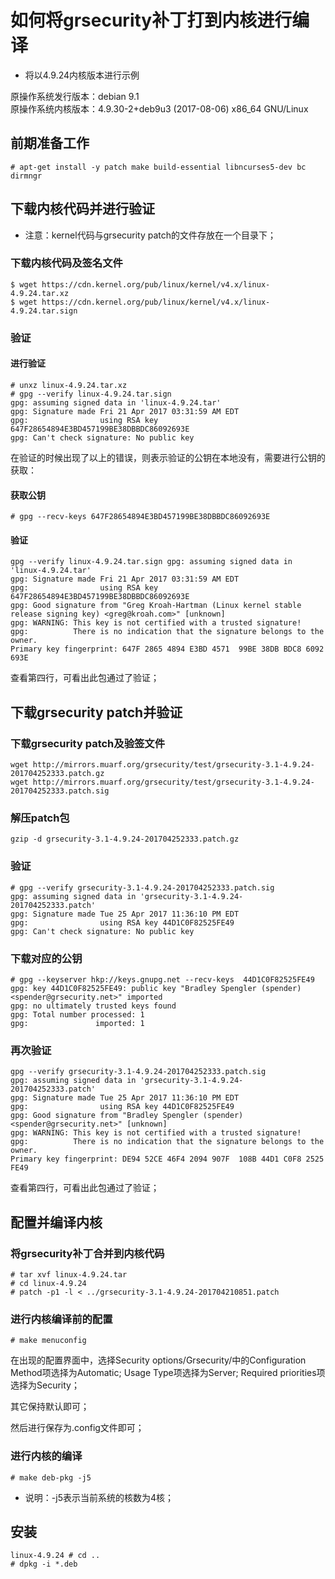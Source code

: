 # 如何将grsecurity补丁打到内核进行编译

* 将以4.9.24内核版本进行示例   

原操作系统发行版本：debian 9.1  
原操作系统内核版本：4.9.30-2+deb9u3 (2017-08-06) x86_64 GNU/Linux  

## 前期准备工作 
```
# apt-get install -y patch make build-essential libncurses5-dev bc dirmngr
```

## 下载内核代码并进行验证

* 注意：kernel代码与grsecurity patch的文件存放在一个目录下；

### 下载内核代码及签名文件 
```
$ wget https://cdn.kernel.org/pub/linux/kernel/v4.x/linux-4.9.24.tar.xz
$ wget https://cdn.kernel.org/pub/linux/kernel/v4.x/linux-4.9.24.tar.sign
```

### 验证

#### 进行验证 
```
# unxz linux-4.9.24.tar.xz
# gpg --verify linux-4.9.24.tar.sign
gpg: assuming signed data in 'linux-4.9.24.tar'
gpg: Signature made Fri 21 Apr 2017 03:31:59 AM EDT
gpg:                using RSA key 647F28654894E3BD457199BE38DBBDC86092693E
gpg: Can't check signature: No public key
```
在验证的时候出现了以上的错误，则表示验证的公钥在本地没有，需要进行公钥的获取：

#### 获取公钥  

```
# gpg --recv-keys 647F28654894E3BD457199BE38DBBDC86092693E
```

#### 验证 
```
gpg --verify linux-4.9.24.tar.sign gpg: assuming signed data in 'linux-4.9.24.tar'
gpg: Signature made Fri 21 Apr 2017 03:31:59 AM EDT
gpg:                using RSA key 647F28654894E3BD457199BE38DBBDC86092693E
gpg: Good signature from "Greg Kroah-Hartman (Linux kernel stable release signing key) <greg@kroah.com>" [unknown]
gpg: WARNING: This key is not certified with a trusted signature!
gpg:          There is no indication that the signature belongs to the owner.
Primary key fingerprint: 647F 2865 4894 E3BD 4571  99BE 38DB BDC8 6092 693E
```

查看第四行，可看出此包通过了验证；

## 下载grsecurity patch并验证 

### 下载grsecurity patch及验签文件
```
wget http://mirrors.muarf.org/grsecurity/test/grsecurity-3.1-4.9.24-201704252333.patch.gz
wget http://mirrors.muarf.org/grsecurity/test/grsecurity-3.1-4.9.24-201704252333.patch.sig
```

### 解压patch包
```
gzip -d grsecurity-3.1-4.9.24-201704252333.patch.gz
```

### 验证

```
# gpg --verify grsecurity-3.1-4.9.24-201704252333.patch.sig 
gpg: assuming signed data in 'grsecurity-3.1-4.9.24-201704252333.patch'
gpg: Signature made Tue 25 Apr 2017 11:36:10 PM EDT
gpg:                using RSA key 44D1C0F82525FE49
gpg: Can't check signature: No public key
```

### 下载对应的公钥 
```
# gpg --keyserver hkp://keys.gnupg.net --recv-keys  44D1C0F82525FE49
gpg: key 44D1C0F82525FE49: public key "Bradley Spengler (spender) <spender@grsecurity.net>" imported
gpg: no ultimately trusted keys found
gpg: Total number processed: 1
gpg:               imported: 1

```

### 再次验证
```
gpg --verify grsecurity-3.1-4.9.24-201704252333.patch.sig 
gpg: assuming signed data in 'grsecurity-3.1-4.9.24-201704252333.patch'
gpg: Signature made Tue 25 Apr 2017 11:36:10 PM EDT
gpg:                using RSA key 44D1C0F82525FE49
gpg: Good signature from "Bradley Spengler (spender) <spender@grsecurity.net>" [unknown]
gpg: WARNING: This key is not certified with a trusted signature!
gpg:          There is no indication that the signature belongs to the owner.
Primary key fingerprint: DE94 52CE 46F4 2094 907F  108B 44D1 C0F8 2525 FE49
```

查看第四行，可看出此包通过了验证；


## 配置并编译内核 

### 将grsecurity补丁合并到内核代码

```
# tar xvf linux-4.9.24.tar
# cd linux-4.9.24
# patch -p1 -l < ../grsecurity-3.1-4.9.24-201704210851.patch
```

### 进行内核编译前的配置 
```
# make menuconfig
```
在出现的配置界面中，选择Security options/Grsecurity/中的Configuration Method项选择为Automatic;
Usage Type项选择为Server;
Required priorities项选择为Security；

其它保持默认即可；

然后进行保存为.config文件即可；

### 进行内核的编译 

```
# make deb-pkg -j5
```

* 说明：-j5表示当前系统的核数为4核；

## 安装 
```
linux-4.9.24 # cd ..
# dpkg -i *.deb
```


